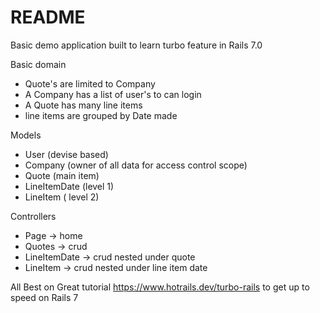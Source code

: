 # README

Basic demo application built to learn turbo feature in Rails 7.0 

Basic domain 
* Quote's are limited to Company
* A Company has a list of user's to can login
* A Quote has many line items
* line items are grouped by Date made

Models
* User (devise based)
* Company (owner of all data for access control scope)
* Quote (main item)
* LineItemDate (level 1)
* LineItem ( level 2)

Controllers
* Page -> home
* Quotes -> crud
* LineItemDate -> crud nested under quote
* LineItem -> crud nested under line item date

All Best on Great tutorial https://www.hotrails.dev/turbo-rails
to get up to speed on Rails 7